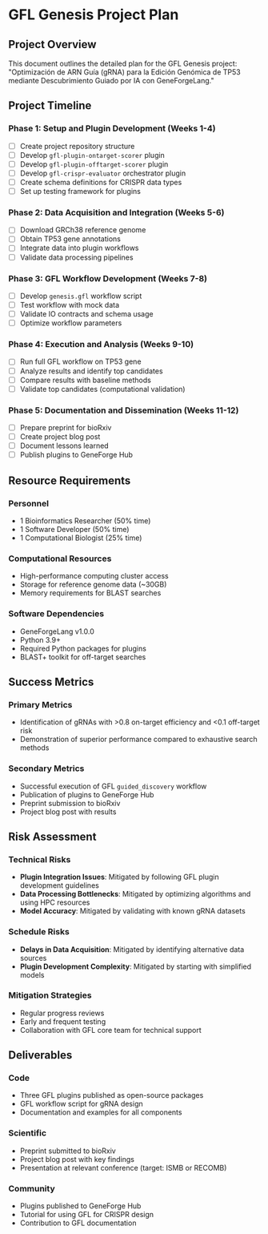 # GFL Genesis Project Plan

## Project Overview

This document outlines the detailed plan for the GFL Genesis project: "Optimización de ARN Guía (gRNA) para la Edición Genómica de TP53 mediante Descubrimiento Guiado por IA con GeneForgeLang."

## Project Timeline

### Phase 1: Setup and Plugin Development (Weeks 1-4)
- [ ] Create project repository structure
- [ ] Develop `gfl-plugin-ontarget-scorer` plugin
- [ ] Develop `gfl-plugin-offtarget-scorer` plugin
- [ ] Develop `gfl-crispr-evaluator` orchestrator plugin
- [ ] Create schema definitions for CRISPR data types
- [ ] Set up testing framework for plugins

### Phase 2: Data Acquisition and Integration (Weeks 5-6)
- [ ] Download GRCh38 reference genome
- [ ] Obtain TP53 gene annotations
- [ ] Integrate data into plugin workflows
- [ ] Validate data processing pipelines

### Phase 3: GFL Workflow Development (Weeks 7-8)
- [ ] Develop `genesis.gfl` workflow script
- [ ] Test workflow with mock data
- [ ] Validate IO contracts and schema usage
- [ ] Optimize workflow parameters

### Phase 4: Execution and Analysis (Weeks 9-10)
- [ ] Run full GFL workflow on TP53 gene
- [ ] Analyze results and identify top candidates
- [ ] Compare results with baseline methods
- [ ] Validate top candidates (computational validation)

### Phase 5: Documentation and Dissemination (Weeks 11-12)
- [ ] Prepare preprint for bioRxiv
- [ ] Create project blog post
- [ ] Document lessons learned
- [ ] Publish plugins to GeneForge Hub

## Resource Requirements

### Personnel
- 1 Bioinformatics Researcher (50% time)
- 1 Software Developer (50% time)
- 1 Computational Biologist (25% time)

### Computational Resources
- High-performance computing cluster access
- Storage for reference genome data (~30GB)
- Memory requirements for BLAST searches

### Software Dependencies
- GeneForgeLang v1.0.0
- Python 3.9+
- Required Python packages for plugins
- BLAST+ toolkit for off-target searches

## Success Metrics

### Primary Metrics
- Identification of gRNAs with >0.8 on-target efficiency and <0.1 off-target risk
- Demonstration of superior performance compared to exhaustive search methods

### Secondary Metrics
- Successful execution of GFL `guided_discovery` workflow
- Publication of plugins to GeneForge Hub
- Preprint submission to bioRxiv
- Project blog post with results

## Risk Assessment

### Technical Risks
- **Plugin Integration Issues**: Mitigated by following GFL plugin development guidelines
- **Data Processing Bottlenecks**: Mitigated by optimizing algorithms and using HPC resources
- **Model Accuracy**: Mitigated by validating with known gRNA datasets

### Schedule Risks
- **Delays in Data Acquisition**: Mitigated by identifying alternative data sources
- **Plugin Development Complexity**: Mitigated by starting with simplified models

### Mitigation Strategies
- Regular progress reviews
- Early and frequent testing
- Collaboration with GFL core team for technical support

## Deliverables

### Code
- Three GFL plugins published as open-source packages
- GFL workflow script for gRNA design
- Documentation and examples for all components

### Scientific
- Preprint submitted to bioRxiv
- Project blog post with key findings
- Presentation at relevant conference (target: ISMB or RECOMB)

### Community
- Plugins published to GeneForge Hub
- Tutorial for using GFL for CRISPR design
- Contribution to GFL documentation
